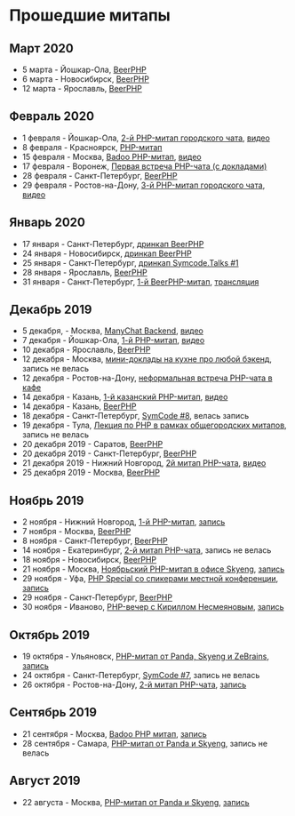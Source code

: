 # Прошедшие митапы

## Март 2020

- 5 марта - Йошкар-Ола, [BeerPHP](https://php-yola.timepad.ru/event/1271692/)
- 6 марта - Новосибирск, [BeerPHP](https://t.me/beerphp_nsk/392)
- 12 марта - Ярославль, [BeerPHP](https://t.me/beerphp_yaroslavl)

## Февраль 2020
- 1 февраля - Йошкар-Ола, [2-й PHP-митап городского чата](https://php-yola.timepad.ru/event/1234664/), [видео](https://www.youtube.com/playlist?list=PL29DYZAQWb0JKrUgONzLLhzy3EEh6s-zy)
- 8 февраля - Красноярск, [PHP-митап](https://dev2dev.timepad.ru/event/1249841/)
- 15 февраля - Москва, [Badoo PHP-митап](https://badoo-tech.timepad.ru/event/1244780/), [видео](https://www.youtube.com/playlist?list=PL3xVZC4USRNShv795toFqIBouDQTs36d1)
- 17 февраля - Воронеж, [Первая встреча PHP-чата (с докладами)](https://t.me/php_vrn/361)
- 28 февраля - Санкт-Петербург, [BeerPHP](https://t.me/beerphp_spb_news/10)
- 29 февраля - Ростов-на-Дону, [3-й PHP-митап городского чата](https://php-rnd.timepad.ru/event/1258656/), [видео](https://www.youtube.com/watch?v=2TBrGX1-mJY)

## Январь 2020

- 17 января - Санкт-Петербург, [дринкап BeerPHP](https://t.me/beerphp_spb_news/5)
- 24 января - Новосибирск, [дринкап BeerPHP](https://t.me/beerphp_nsk/306)
- 25 января - Санкт-Петербург, [дринкап Symcode.Talks #1](https://symcode.timepad.ru/event/1235679/)
- 28 января - Ярославль, [BeerPHP](https://t.me/beerphp_yaroslavl)
- 31 января - Санкт-Петербург, [1-й BeerPHP-митап](https://t.me/beerphp_spb_news/4), [трансляция](https://www.youtube.com/watch?v=qGItNYIAofQ)


## Декабрь 2019

- 5 декабря, - Москва, [ManyChat Backend](https://manychat.timepad.ru/event/1127994/), [видео](https://www.youtube.com/playlist?list=PLIfURI1S1wkAZDYHzAg3ezpaTHRif9miu)
- 7 декабря - Йошкар-Ола, [1-й PHP-митап](https://php-yola.timepad.ru/event/1110295/), [видео](https://www.youtube.com/watch?v=xT25xiKqPcI&list=PL29DYZAQWb0KWCcFCkBniZ9iODbeSR9lh)
- 10 декабря - Ярославль, [BeerPHP](https://t.me/beerphp_yaroslavl)
- 12 декабря - Москва, [мини-доклады на кухне про любой бэкенд](https://habr.com/ru/company/badoo/blog/479420/), запись не велась
- 12 декабря - Ростов-на-Дону, [неформальная встреча PHP-чата в кафе](https://t.me/rndphp/1661)
- 14 декабря - Казань, [1-й казанский PHP-митап](https://leader-id.ru/event/29485/), [видео](https://www.youtube.com/watch?v=zZTv7HMxKXI)
- 14 декабря - Казань, [BeerPHP](https://t.me/beerphp_kazan)
- 18 декабря - Санкт-Петербург, [SymCode #8](https://symcode.timepad.ru/event/1135805/), велась запись
- 19 декабря - Тула, [Лекция по PHP в рамках общегородских митапов](https://vk.com/it_community_tula?w=wall-184277309_50), запись не велась
- 20 декабря 2019 - Саратов, [BeerPHP](https://t.me/beerphp_saratov)
- 20 декабря 2019 - Санкт-Петербург, [BeerPHP](https://github.com/in100gramm/events/blob/master/events/2019/12/2019.12.20.md)
- 21 декабря 2019 - Нижний Новгород, [2й митап PHP-чата](https://www.it52.info/events/2019-12-21-vtoroy-mitap-soobschestva-php-nn), [видео](https://youtu.be/tJvLJ_G2PEc)
- 25 декабря 2019 - Москва, [BeerPHP](https://www.meetup.com/ru-RU/BeerPHP-Moscow/events/267315067/)

## Ноябрь 2019
- 2 ноября - Нижний Новгород, [1-й PHP-митап](https://www.it52.info/events/2019-11-02-pervyy-mitap-soobschestva-php-nn), [запись](https://www.youtube.com/watch?v=ha9dV-ZsnLQ)
- 7 ноября - Москва, [BeerPHP](https://github.com/beerphp/moscow)
- 8 ноября - Санкт-Петербург, [BeerPHP](https://github.com/beerphp/spb)
- 14 ноября - Екатеринбург, [2-й митап PHP-чата](https://scienceman.timepad.ru/event/1090542/), запись не велась
- 18 ноября - Новосибирск, [BeerPHP](https://t.me/beerphp_nsk)
- 21 ноября - Москва, [Ноябрьский PHP-митап в офисе Skyeng](http://it.skyeng.ru/php21), [запись](https://www.youtube.com/watch?v=wfkLPF0pJmQ)
- 29 ноября - Уфа, [PHP Special со спикерами местной конференции](http://ufaphpmeetup.tilda.ws/), [запись](https://www.youtube.com/watch?v=az0j5sfEwM8&feature=youtu.be)
- 29 ноября - Санкт-Петербург, [BeerPHP](https://t.me/beerphp_spb)
- 30 ноября - Иваново, [PHP-вечер с Кириллом Несмеяновым](https://events.involta.ru/events/show/14#form), [запись](https://www.youtube.com/watch?v=XUkRzUNVrIk)

## Октябрь 2019
- 19 октября - Ульяновск, [PHP-митап от Panda, Skyeng и ZeBrains](https://panda-meetup.ru/ulsk-php-meetup), [запись](https://www.youtube.com/watch?v=yGGfOFkdSs0&feature=youtu.be)
- 24 октября - Санкт-Петербург, [SymCode #7](https://www.meetup.com/ru-RU/symfoniacs-spb/events/264744562/), запись не велась
- 26 октября - Ростов-на-Дону, [2-й митап PHP-чата](https://php-rnd.timepad.ru/event/1075848/), [запись](https://youtu.be/AEeDDeTBdlQ?t=2784)

## Сентябрь 2019
- 21 сентября - Москва, [Badoo PHP митап](https://badoo-tech.timepad.ru/event/1046530/), [запись](https://www.youtube.com/watch?v=WExbasUwdZg)
- 28 сентября - Самара, [PHP-митап от Panda и Skyeng](https://panda-meetup.ru/smr-php-meetup), запись не велась

## Август 2019
- 22 августа - Москва, [PHP-митап от Panda и Skyeng](https://panda-meetup.ru/msk-php-meetup), [запись](https://www.youtube.com/watch?v=ks3t_Z9st8k)

